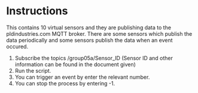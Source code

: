 # Instructions

This contains 10 virtual sensors and they are publishing data to the pldindustries.com MQTT broker. There are some sensors which publish the data periodically and some sensors publish the data when an event occured.

1. Subscribe the topics /group05a/Sensor_ID (Sensor ID and other information can be found in the document given)
2. Run the script.
3. You can trigger an event by enter the relevant number.
4. You can stop the process by entering -1.
